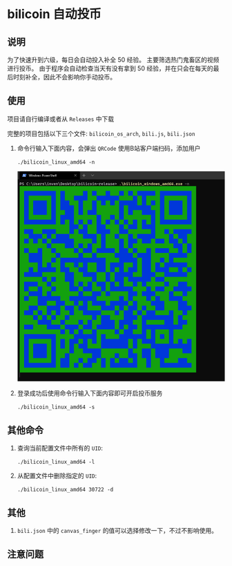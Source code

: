 # bilicoin 自动投币

## 说明
为了快速升到六级，每日会自动投入补全 50 经验。
主要筛选热门鬼畜区的视频进行投币。
由于程序会自动检查当天有没有拿到 50 经验，并在只会在每天的最后时刻补全，因此不会影响你手动投币。

## 使用  
项目请自行编译或者从 `Releases` 中下载

完整的项目包括以下三个文件: `bilicoin_os_arch`, `bili.js`, `bili.json`

1. 命令行输入下面内容，会弹出 `QRCode` 使用B站客户端扫码，添加用户  
    ```
    ./bilicoin_linux_amd64 -n
    ```
    ![QRCode](qrcode.png "README.md")

2. 登录成功后使用命令行输入下面内容即可开启投币服务  
    ```
    ./bilicoin_linux_amd64 -s
    ```

## 其他命令  

1. 查询当前配置文件中所有的 `UID`:  
    ```
    ./bilicoin_linux_amd64 -l
    ```
2. 从配置文件中删除指定的 `UID`:  
    ```
    ./bilicoin_linux_amd64 30722 -d
    ```

## 其他  
1. `bili.json` 中的 `canvas_finger` 的值可以选择修改一下，不过不影响使用。

## 注意问题 

